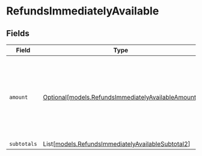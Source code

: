 # RefundsImmediatelyAvailable


## Fields

| Field                                                                                                  | Type                                                                                                   | Required                                                                                               | Description                                                                                            |
| ------------------------------------------------------------------------------------------------------ | ------------------------------------------------------------------------------------------------------ | ------------------------------------------------------------------------------------------------------ | ------------------------------------------------------------------------------------------------------ |
| `amount`                                                                                               | [Optional[models.RefundsImmediatelyAvailableAmount]](../models/refundsimmediatelyavailableamount.md)   | :heavy_minus_sign:                                                                                     | In v2 endpoints, monetary amounts are represented as objects with a `currency` and `value` field.      |
| `subtotals`                                                                                            | List[[models.RefundsImmediatelyAvailableSubtotal2](../models/refundsimmediatelyavailablesubtotal2.md)] | :heavy_minus_sign:                                                                                     | N/A                                                                                                    |
